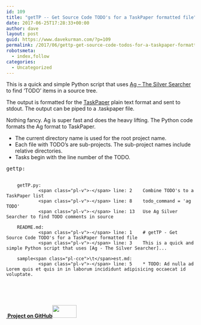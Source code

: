 ```yaml
---
id: 109
title: "getTP -- Get Source Code TODO's for a TaskPaper formatted file"
date: 2017-06-25T17:28:33+00:00
author: dave
layout: post
guid: https://www.davekurman.com/?p=109
permalink: /2017/06/gettp-get-source-code-todos-for-a-taskpaper-formatted-file/
robotsmeta:
  - index,follow
categories:
  - Uncategorized
---
```

This is a quick and simple Python script that uses [Ag &#8211; The Silver Searcher](https://github.com/ggreer/the_silver_searcher) to find &#8216;TODO&#8217; items in a source tree.

The output is formatted for the [TaskPaper](https://www.taskpaper.com/) plain text format and sent to stdout. The output can be piped to a .taskpaper file.

Nothing fancy. Ag is super fast and does the heavy lifting. The Python code formats the Ag format to TaskPaper.

  * The current directory name is used for the root project name.
  * Each file with TODO&#8217;s are sub-projects. The sub-project names include relative directories.
  * Tasks begin with the line number of the TODO.

<div class="highlight highlight-source-gfm">
  <pre>gettp:

        getTP.py:
                <span class="pl-v">-</span> line: 2    Combine TODO's to a TaskPaper list
                <span class="pl-v">-</span> line: 8    todo_command = 'ag TODO'
                <span class="pl-v">-</span> line: 13   Use Ag Silver Searcher to find TODO comments in source

        README.md:
                <span class="pl-v">-</span> line: 1    # getTP - Get Source Code TODO's for a TaskPaper formatted file
                <span class="pl-v">-</span> line: 3    This is a quick and simple Python script that uses [Ag - The Silver Searcher]...

        sample<span class="pl-cce">\t</span>est.md:
                <span class="pl-v">-</span> line: 5    * TODO: Ad nulla ad Lorem quis et quis in in laborum incididunt adipisicing occaecat id voluptate.
</pre>
</div>

&nbsp;

**[ Project on GitHub](https://github.com/p7th0n/getTP)[<img class="alignnone" src="https://www.davekurman.com/wp-content/uploads/2017/06/github-mark-300x158.png" alt="" width="65" height="34" />](https://github.com/p7th0n/getTP)**

&nbsp;